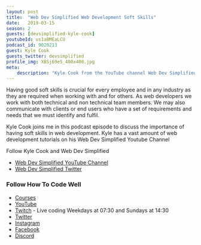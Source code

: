 ```yaml
---
layout: post
title:  "Web Dev Simplified Web Development Soft Skills"
date:   2019-03-15
season: 2
guests: [devsimplified-kyle-cook]
youtubeId: us1aBMEaLCU
podcast_id: 9020213
guest: Kyle Cook
guests_twitter: devsimplified
profile_img: XBSj69e5_400x400.jpg
meta:
    description: "Kyle Cook from the YouTube channel Web Dev Simplified joins me to talk about soft skills in web development"
---
```

Having good soft skills is crucial for every employee and in any industry as they are required when working with and for others. As web developers we work with both technical and non technical team members. We may also communicate with clients or end users who have a set of requirements and needs that we must identify and fulfil.

Kyle Cook joins me in this podcast episode to discuss the importance of having soft skills in web development. Kyle has a vast amount of web development tutorials on his Web Dev Simplified Youtube Channel

Follow Kyle Cook and Web Dev Simplified
- [Web Dev Simplified YouTube Channel](https://www.youtube.com/webdevsimplified)
- [Web Dev Simplified Twitter](https://twitter.com/devsimplified)

### Follow How To Code Well
- [Courses](http://howtocodewell.net)
- [YouTube](http://youtube.com/howtocodewell)
- [Twitch](http://twitch.tv/howtocodewell) - Live coding Weekdays at 07:30 and Sundays at 14:30
- [Twitter](https://twitter.com/howtocodewell)
- [Instagram](http://instagram.com/howtocodewell/)
- [Facebook](http://facebook.com/howtocodewell/)
- [Discord](http://howtocodewell.net/discord)
